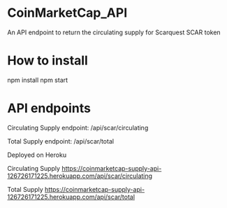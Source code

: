 # CoinMarketCap_API
An API endpoint to return the circulating supply for Scarquest SCAR token

# How to install
npm install
npm start

# API endpoints
Circulating Supply endpoint:
/api/scar/circulating

Total Supply endpoint:
/api/scar/total


Deployed on Heroku

Circulating Supply
https://coinmarketcap-supply-api-126726171225.herokuapp.com/api/scar/circulating


Total Supply
https://coinmarketcap-supply-api-126726171225.herokuapp.com/api/scar/total


